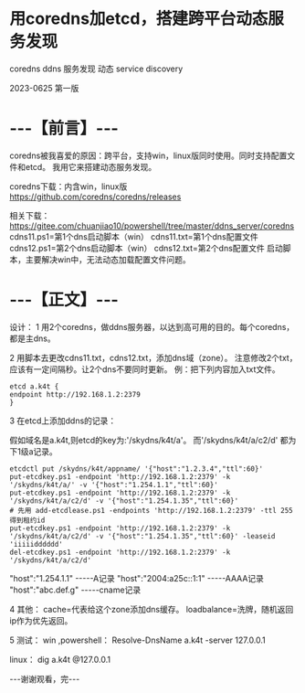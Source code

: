 ﻿---
categories: k4t2
layout: post
permalink: /k4t2/用coredns加etcd，搭建跨平台动态服务发现
---

# 用coredns加etcd，搭建跨平台动态服务发现


coredns ddns 服务发现 动态 service discovery

2023-0625 第一版


# ---【前言】---
coredns被我喜爱的原因：跨平台，支持win，linux版同时使用。同时支持配置文件和etcd。
我用它来搭建动态服务发现。

coredns下载：内含win，linux版
https://github.com/coredns/coredns/releases


相关下载：
https://gitee.com/chuanjiao10/powershell/tree/master/ddns_server/coredns
cdns11.ps1=第1个dns启动脚本（win）
cdns11.txt=第1个dns配置文件
cdns12.ps1=第2个dns启动脚本（win）
cdns12.txt=第2个dns配置文件
启动脚本，主要解决win中，无法动态加载配置文件问题。


# ---【正文】---

设计：
1 用2个coredns，做ddns服务器，以达到高可用的目的。每个coredns，都是主dns。

2 用脚本去更改cdns11.txt，cdns12.txt，添加dns域（zone）。
注意修改2个txt，应该有一定间隔秒。让2个dns不要同时更新。
例：把下列内容加入txt文件。

```
etcd a.k4t {
endpoint http://192.168.1.2:2379
}

```

3 在etcd上添加ddns的记录：

假如域名是a.k4t,则etcd的key为:'/skydns/k4t/a'。
而'/skydns/k4t/a/c2/d' 都为下1级a记录。


```
etcdctl put /skydns/k4t/appname/ '{"host":"1.2.3.4","ttl":60}'
put-etcdkey.ps1 -endpoint 'http://192.168.1.2:2379' -k '/skydns/k4t/a/' -v '{"host":"1.254.1.1","ttl":60}'
put-etcdkey.ps1 -endpoint 'http://192.168.1.2:2379' -k '/skydns/k4t/a/c2/d' -v '{"host":"1.254.1.35","ttl":60}'
# 先用 add-etcdlease.ps1 -endpoints 'http://192.168.1.2:2379' -ttl 255 得到租约id
put-etcdkey.ps1 -endpoint 'http://192.168.1.2:2379' -k '/skydns/k4t/a/c2/d' -v '{"host":"1.254.1.35","ttl":60}' -leaseid 'iiiiidddddd'
del-etcdkey.ps1 -endpoint 'http://192.168.1.2:2379' -k '/skydns/k4t/a/c2/d'
```



"host":"1.254.1.1" -----A记录
"host":"2004:a25c::1:1" -----AAAA记录
"host":"abc.def.g" -----cname记录

4 其他：
cache=代表给这个zone添加dns缓存。
loadbalance=洗牌，随机返回ip作为优先返回。



5 测试：
win ,powershell：
Resolve-DnsName a.k4t -server 127.0.0.1

linux：
dig a.k4t @127.0.0.1


---谢谢观看，完---


